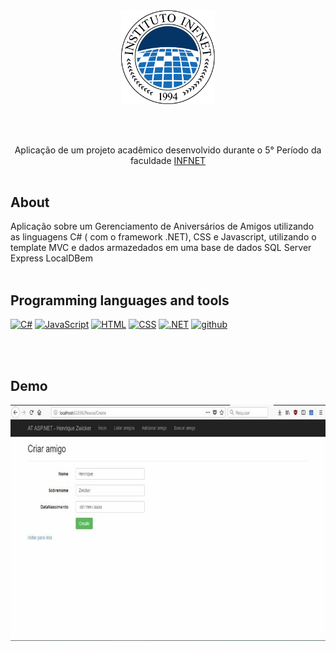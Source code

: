<div align="center"><img align="" width="150px" src="/infnet.png">
 
<br /><br />
 
  Aplicação de um projeto acadêmico desenvolvido durante o 5° Período da faculdade [INFNET](https://www.infnet.edu.br/infnet/instituto/) <br /><br />
  
</div> 

## About

Aplicação sobre um Gerenciamento de Aniversários de Amigos utilizando as linguagens C# ( com o framework .NET), CSS e Javascript, utilizando o template MVC e dados armazedados em uma base de dados SQL Server Express LocalDBem <br /><br /> 
    
## Programming languages and tools

<p align="left">
   <a href="https://github.com/Zwiicker?tab=repositories&q=&type=&language=c%23&sort="><img src="https://img.shields.io/badge/C%23-5C2D91?style=for-the-badge&logo=c-sharp&logoColor=white" alt="C#"/></a>
   <a href="https://github.com/Zwiicker?tab=repositories&q=&type=&language=javascript&sort="><img src="https://img.shields.io/badge/JavaScript-F7DF1E?style=for-the-badge&logo=javascript&logoColor=black" alt="JavaScript"/></a>
  <a href="https://github.com/Zwiicker?tab=repositories&q=&type=&language=html&sort="><img src="https://img.shields.io/badge/HTML5-E34F26?style=for-the-badge&logo=html5&logoColor=white" alt="HTML"/></a>
   <a href="https://github.com/Zwiicker?tab=repositories&q=&type=&language=css&sort="><img src="https://img.shields.io/badge/CSS-239120?&style=for-the-badge&logo=css3&logoColor=white" alt="CSS"/></a>
   <a href="https://github.com/Zwiicker?tab=repositories&q=&type=&language=css&sort="><img src="https://img.shields.io/badge/.NET-5C2D91?style=for-the-badge&logo=.net&logoColor=white" alt=".NET"/></a>
  <a href="https://github.com/">
  <img src="https://img.shields.io/badge/GitHub-100000?style=for-the-badge&logo=github&logoColor=white" alt="github"/>
  </a>
</p>
<br /><br />

## Demo

<div 
     align="center"><img align="" width="" src="/ataspnet.jpg">
</div> 

